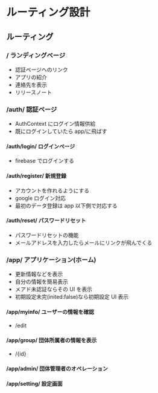# ルーティング設計

## ルーティング

### / ランディングページ

- 認証ページへのリンク
- アプリの紹介
- 連絡先を表示
- リリースノート

### /auth/ 認証ページ

- AuthContext にログイン情報供給
- 既にログインしていたら app/に飛ばす

#### /auth/login/ ログインページ

- firebase でログインする

#### /auth/register/ 新規登録

- アカウントを作れるようにする
- google ログイン対応
- 最初のデータ登録は app 以下側で対応する

#### /auth/reset/ パスワードリセット

- パスワードリセットの機能
- メールアドレスを入力したらメールにリンクが飛んでくる

### /app/ アプリケーション(ホーム)

- 更新情報などを表示
- 自分の情報を簡易表示
- メアド未認証ならその UI を表示
- 初期設定未完(inited:false)なら初期設定 UI 表示

#### /app/myinfo/ ユーザーの情報を確認

- /edit

#### /app/group/ 団体所属者の情報を表示

- /{id}

#### /app/admin/ 団体管理者のオペレーション

#### /app/setting/ 設定画面
